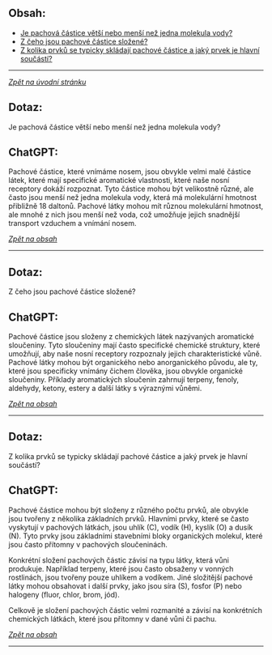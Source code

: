 ## Obsah:

- [Je pachová částice větší nebo menší než jedna molekula vody?](#dotaz)
- [Z čeho jsou pachové částice složené?](#dotaz-1)
- [Z kolika prvků se typicky skládají pachové částice a jaký prvek je hlavní součástí?](#dotaz-2)


---

[*Zpět na úvodní stránku*](../README.md)

## Dotaz:

Je pachová částice větší nebo menší než jedna molekula vody?

## ChatGPT:

Pachové částice, které vnímáme nosem, jsou obvykle velmi malé částice látek, které mají specifické aromatické vlastnosti, které naše nosní receptory dokáží rozpoznat. Tyto částice mohou být velikostně různé, ale často jsou menší než jedna molekula vody, která má molekulární hmotnost přibližně 18 daltonů. Pachové látky mohou mít různou molekulární hmotnost, ale mnohé z nich jsou menší než voda, což umožňuje jejich snadnější transport vzduchem a vnímání nosem.


[*Zpět na obsah*](#obsah)

---

## Dotaz:

Z čeho jsou pachové částice složené?

## ChatGPT:

Pachové částice jsou složeny z chemických látek nazývaných aromatické sloučeniny. Tyto sloučeniny mají často specifické chemické struktury, které umožňují, aby naše nosní receptory rozpoznaly jejich charakteristické vůně. Pachové látky mohou být organického nebo anorganického původu, ale ty, které jsou specificky vnímány čichem člověka, jsou obvykle organické sloučeniny. Příklady aromatických sloučenin zahrnují terpeny, fenoly, aldehydy, ketony, estery a další látky s výraznými vůněmi.


[*Zpět na obsah*](#obsah)

---

## Dotaz:

Z kolika prvků se typicky skládají pachové částice a jaký prvek je hlavní součástí?

## ChatGPT:

Pachové částice mohou být složeny z různého počtu prvků, ale obvykle jsou tvořeny z několika základních prvků. Hlavními prvky, které se často vyskytují v pachových látkách, jsou uhlík (C), vodík (H), kyslík (O) a dusík (N). Tyto prvky jsou základními stavebními bloky organických molekul, které jsou často přítomny v pachových sloučeninách.

Konkrétní složení pachových částic závisí na typu látky, která vůni produkuje. Například terpeny, které jsou často obsaženy v vonných rostlinách, jsou tvořeny pouze uhlíkem a vodíkem. Jiné složitější pachové látky mohou obsahovat i další prvky, jako jsou síra (S), fosfor (P) nebo halogeny (fluor, chlor, brom, jód).

Celkově je složení pachových částic velmi rozmanité a závisí na konkrétních chemických látkách, které jsou přítomny v dané vůni či pachu.


[*Zpět na obsah*](#obsah)

---
